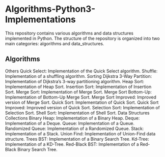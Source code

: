# Algorithms-Python3-Implementations
This repository contains various algorithms and data structures implemented in Python. The structure of the repository is organized into two main categories: algorithms and data_structures.

## Algorithms
Others
Quick Select: Implementation of the Quick Select algorithm.
Shuffle: Implementation of a shuffling algorithm.
Sorting
Dijkstra 3-Way Partition: Implementation of Dijkstra’s 3-way partitioning algorithm.
Heap Sort: Implementation of Heap Sort.
Insertion Sort: Implementation of Insertion Sort.
Merge Sort: Implementation of Merge Sort.
Merge Sort Bottom-Up: Implementation of Bottom-Up Merge Sort.
Merge Sort Improved: Improved version of Merge Sort.
Quick Sort: Implementation of Quick Sort.
Quick Sort Improved: Improved version of Quick Sort.
Selection Sort: Implementation of Selection Sort.
Shell Sort: Implementation of Shell Sort.
Data Structures
Collections
Binary Heap: Implementation of a Binary Heap.
Deque: Implementation of a Deque.
Queue: Implementation of a Queue.
Randomized Queue: Implementation of a Randomized Queue.
Stack: Implementation of a Stack.
Union Find: Implementation of Union-Find data structure.
Trees
BST: Implementation of a Binary Search Tree.
Kd-Tree: Implementation of a KD-Tree.
Red-Black BST: Implementation of a Red-Black Binary Search Tree.
